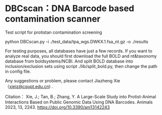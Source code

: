 # DBCscan：DNA Barcode based contamination scanner

Test script for protistan contamination screening

python DBCscan.py -i ./test_data/tpa_wgs.DWKX.1.fsa_nt.gz -o ./results

For testing purposes, all databases have just a few records. If you want to analyze real data, you should first download the full BOLD and nt&taxonomy database from boldsystems/NCBI. And split BOLD database into inclusion/exclusion sets using script ./lib/split_bold.py, then change the path in config file.

Any suggestions or problem, please contact Jiazheng Xie（xiejz@cqupt.edu.cn) .

Citation：
Xie, J.; Tan, B.; Zhang, Y. A Large-Scale Study into Protist-Animal Interactions Based on Public Genomic Data Using DNA Barcodes. Animals 2023, 13, 2243. https://doi.org/10.3390/ani13142243 
